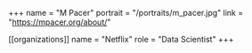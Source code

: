 +++
name = "M Pacer"
portrait = "/portraits/m_pacer.jpg"
link = "https://mpacer.org/about/"

[[organizations]]
name = "Netflix"
role = "Data Scientist"
+++

